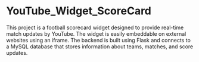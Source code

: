 # YouTube_Widget_ScoreCard
This project is a football scorecard widget designed to provide real-time match updates by YouTube. The widget is easily embeddable on external websites using an iframe. The backend is built using Flask and connects to a MySQL database that stores information about teams, matches, and score updates.

